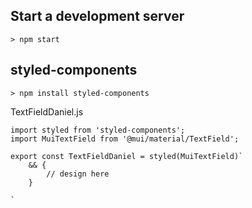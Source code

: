 
## Start a development server

```
> npm start
```

## styled-components

```
> npm install styled-components
```

TextFieldDaniel.js

```
import styled from 'styled-components';
import MuiTextField from '@mui/material/TextField';

export const TextFieldDaniel = styled(MuiTextField)`
    && {
        // design here
    }    

`
```